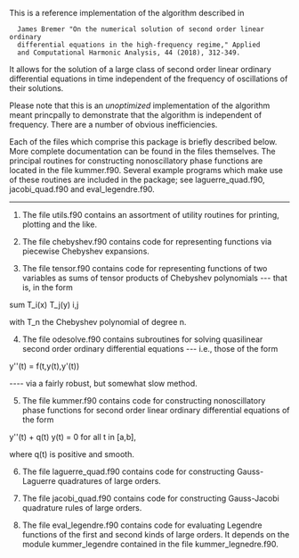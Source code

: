 This is a reference implementation of the algorithm described in 

      James Bremer "On the numerical solution of second order linear ordinary
      differential equations in the high-frequency regime," Applied
      and Computational Harmonic Analysis, 44 (2018), 312-349.

It allows for the solution of a large class of second order linear ordinary
differential equations in time independent of the frequency of oscillations
of their solutions.

Please note that this is an *unoptimized* implementation of the algorithm
meant princpally to demonstrate that the algorithm is independent of frequency.
There are a number of obvious inefficiencies.

Each of the files which comprise this package is briefly described below.  
More complete documentation can be found in the files themselves.    The principal routines 
for constructing nonoscillatory phase functions are located in the file kummer.f90.
Several example programs which make use of these routines are included in the package;
see laguerre_quad.f90, jacobi_quad.f90 and eval_legendre.f90.

------------------------------------------------------------------------------------------

1.  The file utils.f90 contains an assortment of utility routines for printing,
plotting and the like.

2.  The file chebyshev.f90 contains code for representing functions via piecewise
Chebyshev expansions.  

3.  The file tensor.f90 contains code for representing functions of two variables
as sums of tensor products of Chebyshev polynomials --- that is, in the form

   sum T_i(x) T_j(y)
    i,j

with T_n the Chebyshev polynomial of degree n.

4.  The file odesolve.f90 contains subroutines for solving quasilinear second order
ordinary differential equations --- i.e., those of the form

   y''(t) = f(t,y(t),y'(t))

---- via a fairly robust, but somewhat slow method.

5.  The file kummer.f90 contains code for constructing nonoscillatory phase
functions for second order linear ordinary differential equations of the form

   y''(t) + q(t) y(t) = 0     for all t in [a,b],

where q(t) is positive and smooth.

6.  The file laguerre_quad.f90 contains code for constructing Gauss-Laguerre
quadratures of large orders.

7.  The file jacobi_quad.f90 contains code for constructing Gauss-Jacobi quadrature
rules of large orders.

8.  The file eval_legendre.f90 contains code for evaluating Legendre functions
of the first and second kinds of large orders.  It depends on the module
kummer_legendre contained in the file kummer_legnedre.f90.
